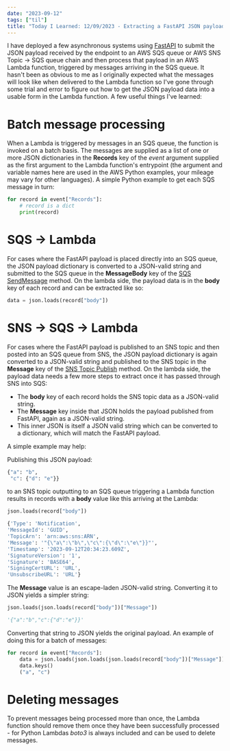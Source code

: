 ```yaml
---
date: "2023-09-12"
tags: ["til"]
title: "Today I Learned: 12/09/2023 - Extracting a FastAPI JSON payload from an AWS SQS or SNS->SQS message triggering an AWS Lambda"
---
```


I have deployed a few asynchronous systems using [FastAPI](https://fastapi.tiangolo.com/) to submit the JSON payload received by the endpoint to an AWS SQS queue or AWS SNS Topic -> SQS queue chain and then process that payload in an AWS Lambda function, triggered by messages arriving in the SQS queue. It hasn't been as obvious to me as I originally expected what the messages will look like when delivered to the Lambda function so I've gone through some trial and error to figure out how to get the JSON payload data into a usable form in the Lambda function. A few useful things I've learned:

# Batch message processing

When a Lambda is triggered by messages in an SQS queue, the function is invoked on a batch basis. The messages are supplied as a list of one or more JSON dictionaries in the **Records** key of the *event* argument supplied as the first argument to the Lambda function's entrypoint (the argument and variable names here are used in the AWS Python examples, your mileage may vary for other languages). A simple Python example to get each SQS message in turn:

```python
for record in event["Records"]:
    # record is a dict
    print(record)
```

# SQS -> Lambda

For cases where the FastAPI payload is placed directly into an SQS queue, the JSON payload dictionary is converted to a JSON-valid string and submitted to the SQS queue in the **MessageBody** key of the [SQS SendMessage](https://docs.aws.amazon.com/AWSSimpleQueueService/latest/APIReference/API_SendMessage.html) method. On the lambda side, the payload data is in the **body** key of each record and can be extracted like so:

```python
data = json.loads(record["body"])
```

# SNS -> SQS -> Lambda

For cases where the FastAPI payload is published to an SNS topic and then posted into an SQS queue from SNS, the JSON payload dictionary is again converted to a JSON-valid string and published to the SNS topic in the **Message** key of the [SNS Topic Publish](https://docs.aws.amazon.com/sns/latest/api/API_Publish.html) method. On the lambda side, the payload data needs a few more steps to extract once it has passed through SNS into SQS:

* The **body** key of each record holds the SNS topic data as a JSON-valid string. 
* The **Message** key inside that JSON holds the payload published from FastAPI, again as a JSON-valid string. 
* This inner JSON is itself a JSON valid string which can be converted to a dictionary, which will match the FastAPI payload. 
    
A simple example may help:

Publishing this JSON payload:
```python
{"a": "b", 
 "c": {"d": "e"}}
```

to an SNS topic outputting to an SQS queue triggering a Lambda function results in records with a **body** value like this arriving at the Lambda:
 
```python
json.loads(record["body"])

{'Type': 'Notification', 
'MessageId': 'GUID', 
'TopicArn': 'arn:aws:sns:ARN', 
'Message': '"{\"a\":\"b\",\"c\":{\"d\":\"e\"}}"', 
'Timestamp': '2023-09-12T20:34:23.609Z', 
'SignatureVersion': '1', 
'Signature': 'BASE64', 
'SigningCertURL': 'URL', 
'UnsubscribeURL': 'URL'}
```

The **Message** value is an escape-laden JSON-valid string. Converting it to JSON yields a simpler string:

```python
json.loads(json.loads(record["body"])["Message"])

'{"a":"b","c":{"d":"e"}}'
```

Converting that string to JSON yields the original payload. An example of doing this for a batch of messages:

```python
for record in event["Records"]:
    data = json.loads(json.loads(json.loads(record["body"])["Message"]))
    data.keys()
    ("a", "c")
```

# Deleting messages
To prevent messages being processed more than once, the Lambda function should remove them once they have been successfully processed - for Python Lambdas *boto3* is always included and can be used to delete messages.

